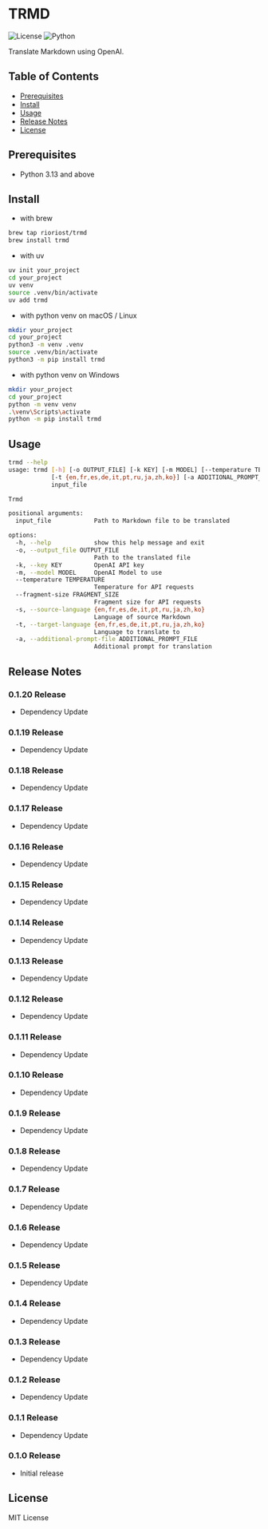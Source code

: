 # TRMD

![License](https://img.shields.io/badge/license-MIT-blue.svg)
![Python](https://img.shields.io/badge/Python-3.13%2B-blue)

Translate Markdown using OpenAI.

## Table of Contents

- [Prerequisites](#prerequisites)
- [Install](#install)
- [Usage](#usage)
- [Release Notes](#release-notes)
- [License](#license)

## Prerequisites

- Python 3.13 and above

## Install

- with brew

```bash
brew tap rioriost/trmd
brew install trmd
```

- with uv

```bash
uv init your_project
cd your_project
uv venv
source .venv/bin/activate
uv add trmd
```

- with python venv on macOS / Linux

```bash
mkdir your_project
cd your_project
python3 -m venv .venv
source .venv/bin/activate
python3 -m pip install trmd
```

- with python venv on Windows

```bash
mkdir your_project
cd your_project
python -m venv venv
.\venv\Scripts\activate
python -m pip install trmd
```

## Usage

```bash
trmd --help
usage: trmd [-h] [-o OUTPUT_FILE] [-k KEY] [-m MODEL] [--temperature TEMPERATURE] [--fragment-size FRAGMENT_SIZE] [-s {en,fr,es,de,it,pt,ru,ja,zh,ko}]
            [-t {en,fr,es,de,it,pt,ru,ja,zh,ko}] [-a ADDITIONAL_PROMPT_FILE]
            input_file

Trmd

positional arguments:
  input_file            Path to Markdown file to be translated

options:
  -h, --help            show this help message and exit
  -o, --output_file OUTPUT_FILE
                        Path to the translated file
  -k, --key KEY         OpenAI API key
  -m, --model MODEL     OpenAI Model to use
  --temperature TEMPERATURE
                        Temperature for API requests
  --fragment-size FRAGMENT_SIZE
                        Fragment size for API requests
  -s, --source-language {en,fr,es,de,it,pt,ru,ja,zh,ko}
                        Language of source Markdown
  -t, --target-language {en,fr,es,de,it,pt,ru,ja,zh,ko}
                        Language to translate to
  -a, --additional-prompt-file ADDITIONAL_PROMPT_FILE
                        Additional prompt for translation
```

## Release Notes

### 0.1.20 Release
- Dependency Update

### 0.1.19 Release
- Dependency Update

### 0.1.18 Release
- Dependency Update

### 0.1.17 Release
- Dependency Update

### 0.1.16 Release
- Dependency Update

### 0.1.15 Release
- Dependency Update

### 0.1.14 Release
- Dependency Update

### 0.1.13 Release
- Dependency Update

### 0.1.12 Release
- Dependency Update

### 0.1.11 Release
- Dependency Update

### 0.1.10 Release
- Dependency Update

### 0.1.9 Release
- Dependency Update

### 0.1.8 Release
- Dependency Update

### 0.1.7 Release
- Dependency Update

### 0.1.6 Release
- Dependency Update

### 0.1.5 Release
- Dependency Update

### 0.1.4 Release
- Dependency Update

### 0.1.3 Release
- Dependency Update

### 0.1.2 Release
- Dependency Update

### 0.1.1 Release
- Dependency Update

### 0.1.0 Release
- Initial release

## License

MIT License
